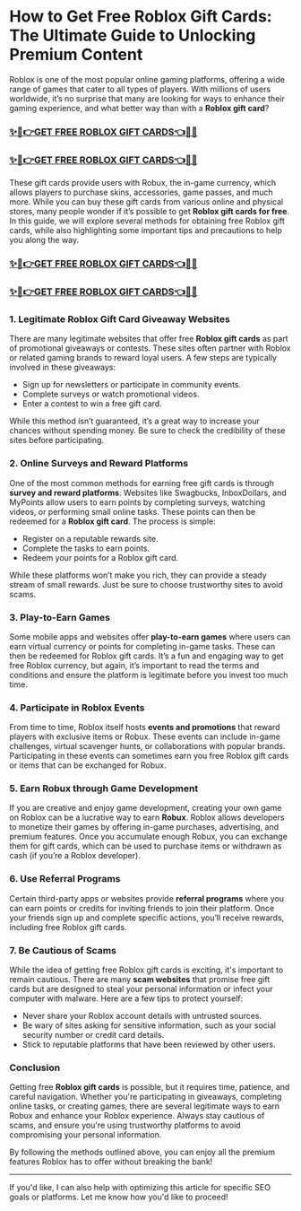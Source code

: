# **How to Get Free Roblox Gift Cards: The Ultimate Guide to Unlocking Premium Content**
Roblox is one of the most popular online gaming platforms, offering a wide range of games that cater to all types of players. With millions of users worldwide, it’s no surprise that many are looking for ways to enhance their gaming experience, and what better way than with a **Roblox gift card**?
### [✨🎁👉GET FREE ROBLOX GIFT CARDS👈🎁✨](https://amazonbuy.xyz/c/roblxxxee)
### [✨🎁👉GET FREE ROBLOX GIFT CARDS👈🎁✨](https://amazonbuy.xyz/c/roblxxxee)
These gift cards provide users with Robux, the in-game currency, which allows players to purchase skins, accessories, game passes, and much more. While you can buy these gift cards from various online and physical stores, many people wonder if it’s possible to get **Roblox gift cards for free**. In this guide, we will explore several methods for obtaining free Roblox gift cards, while also highlighting some important tips and precautions to help you along the way.
### [✨🎁👉GET FREE ROBLOX GIFT CARDS👈🎁✨](https://amazonbuy.xyz/c/roblxxxee)
### [✨🎁👉GET FREE ROBLOX GIFT CARDS👈🎁✨](https://amazonbuy.xyz/c/roblxxxee)
### 1. **Legitimate Roblox Gift Card Giveaway Websites**
There are many legitimate websites that offer free **Roblox gift cards** as part of promotional giveaways or contests. These sites often partner with Roblox or related gaming brands to reward loyal users. A few steps are typically involved in these giveaways:
   - Sign up for newsletters or participate in community events.
   - Complete surveys or watch promotional videos.
   - Enter a contest to win a free gift card.

While this method isn’t guaranteed, it’s a great way to increase your chances without spending money. Be sure to check the credibility of these sites before participating.

### 2. **Online Surveys and Reward Platforms**
One of the most common methods for earning free gift cards is through **survey and reward platforms**. Websites like Swagbucks, InboxDollars, and MyPoints allow users to earn points by completing surveys, watching videos, or performing small online tasks. These points can then be redeemed for a **Roblox gift card**. The process is simple:
   - Register on a reputable rewards site.
   - Complete the tasks to earn points.
   - Redeem your points for a Roblox gift card.

While these platforms won’t make you rich, they can provide a steady stream of small rewards. Just be sure to choose trustworthy sites to avoid scams.

### 3. **Play-to-Earn Games**
Some mobile apps and websites offer **play-to-earn games** where users can earn virtual currency or points for completing in-game tasks. These can then be redeemed for Roblox gift cards. It’s a fun and engaging way to get free Roblox currency, but again, it’s important to read the terms and conditions and ensure the platform is legitimate before you invest too much time.

### 4. **Participate in Roblox Events**
From time to time, Roblox itself hosts **events and promotions** that reward players with exclusive items or Robux. These events can include in-game challenges, virtual scavenger hunts, or collaborations with popular brands. Participating in these events can sometimes earn you free Roblox gift cards or items that can be exchanged for Robux.

### 5. **Earn Robux through Game Development**
If you are creative and enjoy game development, creating your own game on Roblox can be a lucrative way to earn **Robux**. Roblox allows developers to monetize their games by offering in-game purchases, advertising, and premium features. Once you accumulate enough Robux, you can exchange them for gift cards, which can be used to purchase items or withdrawn as cash (if you’re a Roblox developer).

### 6. **Use Referral Programs**
Certain third-party apps or websites provide **referral programs** where you can earn points or credits for inviting friends to join their platform. Once your friends sign up and complete specific actions, you’ll receive rewards, including free Roblox gift cards.

### 7. **Be Cautious of Scams**
While the idea of getting free Roblox gift cards is exciting, it's important to remain cautious. There are many **scam websites** that promise free gift cards but are designed to steal your personal information or infect your computer with malware. Here are a few tips to protect yourself:
   - Never share your Roblox account details with untrusted sources.
   - Be wary of sites asking for sensitive information, such as your social security number or credit card details.
   - Stick to reputable platforms that have been reviewed by other users.

### Conclusion
Getting free **Roblox gift cards** is possible, but it requires time, patience, and careful navigation. Whether you're participating in giveaways, completing online tasks, or creating games, there are several legitimate ways to earn Robux and enhance your Roblox experience. Always stay cautious of scams, and ensure you're using trustworthy platforms to avoid compromising your personal information.

By following the methods outlined above, you can enjoy all the premium features Roblox has to offer without breaking the bank!

---
If you'd like, I can also help with optimizing this article for specific SEO goals or platforms. Let me know how you'd like to proceed!
